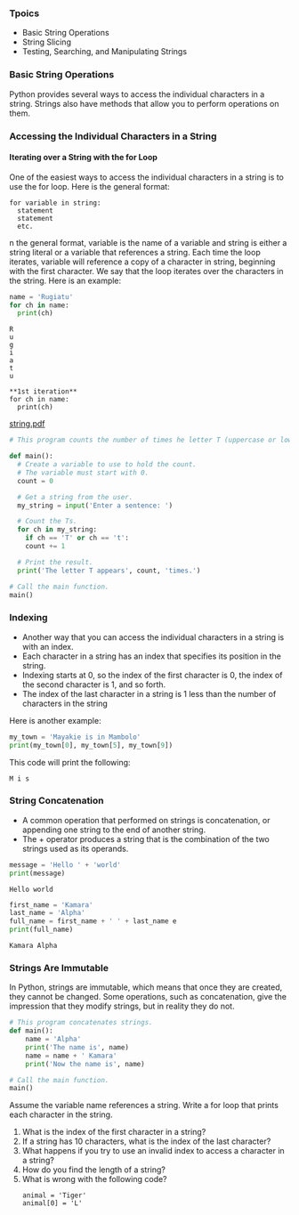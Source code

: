 ### Tpoics
- Basic String Operations
- String Slicing
- Testing, Searching, and Manipulating Strings

### Basic String Operations
Python provides several ways to access the individual characters in a string. Strings also have methods that allow you to perform operations on them.

### Accessing the Individual Characters in a String
#### Iterating over a String with the for Loop
One of the easiest ways to access the individual characters in a string is to use the for loop. Here is the general format:
```
for variable in string:
  statement
  statement
  etc.
```
n the general format, variable is the name of a variable and string is either a string
literal or a variable that references a string. Each time the loop iterates, variable will reference a copy of a character in string, beginning with the first character. We say that the
loop iterates over the characters in the string. Here is an example:
```python
name = 'Rugiatu'
for ch in name:
  print(ch)
```
```
R
u
g
i
a
t
u
```
```
**1st iteration**
for ch in name:
  print(ch)
```
[string.pdf](./string.pdf)

```python
# This program counts the number of times he letter T (uppercase or lowercase) appears in a string.

def main():
  # Create a variable to use to hold the count.
  # The variable must start with 0.
  count = 0

  # Get a string from the user.
  my_string = input('Enter a sentence: ')

  # Count the Ts.
  for ch in my_string:
    if ch == 'T' or ch == 't':
    count += 1

  # Print the result.
  print('The letter T appears', count, 'times.')

# Call the main function.
main()
```

### Indexing
- Another way that you can access the individual characters in a string is with an index.
- Each character in a string has an index that specifies its position in the string.
- Indexing starts at 0, so the index of the first character is 0, the index of the second character is 1, and so forth.
- The index of the last character in a string is 1 less than the number of characters in the string

Here is another example:
```python
my_town = 'Mayakie is in Mambolo'
print(my_town[0], my_town[5], my_town[9])
```
This code will print the following:
```
M i s
```

### String Concatenation
- A common operation that performed on strings is concatenation, or appending one string to the end of another string.
- The + operator produces a string that is the combination of the two strings used as its operands.
```python
message = 'Hello ' + 'world'
print(message)
```
```
Hello world
```
```python
first_name = 'Kamara' 
last_name = 'Alpha' 
full_name = first_name + ' ' + last_name e
print(full_name)
```
```
Kamara Alpha
```
### Strings Are Immutable
In Python, strings are immutable, which means that once they are created, they cannot be changed. Some operations, such as concatenation, give the impression that they modify strings, but in reality they do not.
```python
# This program concatenates strings.
def main():
    name = 'Alpha'
    print('The name is', name)
    name = name + ' Kamara'
    print('Now the name is', name)

# Call the main function.
main()
```

Assume the variable name references a string. Write a for loop that prints each character in the string.
1. What is the index of the first character in a string?
2. If a string has 10 characters, what is the index of the last character?
3. What happens if you try to use an invalid index to access a character in a string?
4. How do you find the length of a string?
5. What is wrong with the following code?
    ```
    animal = 'Tiger'
    animal[0] = 'L'
    ```

